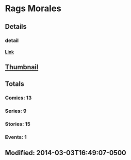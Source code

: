 # Rags  Morales 
## Details
### detail
#### [Link](http://marvel.com/comics/creators/5747/rags_morales?utm_campaign=apiRef&utm_source=225578a89fc76f3d20fbffda5d17a88d)
## [Thumbnail](http://i.annihil.us/u/prod/marvel/i/mg/c/30/4bb6a980c0dc8.jpg)
## Totals
### Comics: 13
### Series: 9
### Stories: 15
### Events: 1
## Modified: 2014-03-03T16:49:07-0500